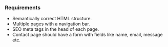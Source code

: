 ### Requirements

- Semantically correct HTML structure.
- Multiple pages with a navigation bar.
- SEO meta tags in the head of each page.
- Contact page should have a form with fields like name, email, message etc.
